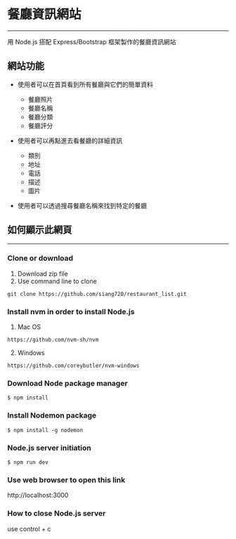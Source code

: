 # 餐廳資訊網站

---

用 Node.js 搭配 Express/Bootstrap 框架製作的餐廳資訊網站

## 網站功能

- 使用者可以在首頁看到所有餐廳與它們的簡單資料

  - 餐廳照片
  - 餐廳名稱
  - 餐廳分類
  - 餐廳評分

- 使用者可以再點進去看餐廳的詳細資訊

  - 類別
  - 地址
  - 電話
  - 描述
  - 圖片

- 使用者可以透過搜尋餐廳名稱來找到特定的餐廳

## 如何顯示此網頁

---

### Clone or download

1. Download zip file
2. Use command line to clone

```
git clone https://github.com/siang720/restaurant_list.git
```

### Install nvm in order to install Node.js

1. Mac OS

```
https://github.com/nvm-sh/nvm
```

2. Windows

```
https://github.com/coreybutler/nvm-windows
```

### Download Node package manager

```
$ npm install
```

### Install Nodemon package

```
$ npm install -g nodemon
```

### Node.js server initiation

```
$ npm run dev
```

### Use web browser to open this link

http://localhost:3000

### How to close Node.js server

use control + c
